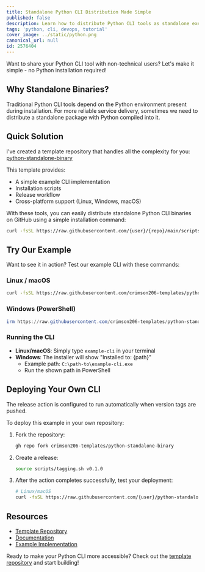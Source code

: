 ```yaml
---
title: Standalone Python CLI Distribution Made Simple
published: false
description: Learn how to distribute Python CLI tools as standalone executables - no Python installation required for end users. A practical template for cross-platform binary distribution.
tags: 'python, cli, devops, tutorial'
cover_image: ../static/python.png
canonical_url: null
id: 2576404
---
```


Want to share your Python CLI tool with non-technical users? Let's make it simple - no Python installation required!

## Why Standalone Binaries?

Traditional Python CLI tools depend on the Python environment present during installation. For more reliable service delivery, sometimes we need to distribute a standalone package with Python compiled into it.

## Quick Solution

I've created a template repository that handles all the complexity for you:
[python-standalone-binary](https://github.com/crimson206-templates/python-standalone-binary)

This template provides:
- A simple example CLI implementation
- Installation scripts
- Release workflow
- Cross-platform support (Linux, Windows, macOS)

With these tools, you can easily distribute standalone Python CLI binaries on GitHub using a simple installation command:

```bash
curl -fsSL https://raw.githubusercontent.com/{user}/{repo}/main/scripts/install.sh | bash
```

## Try Our Example

Want to see it in action? Test our example CLI with these commands:

### Linux / macOS
```bash
curl -fsSL https://raw.githubusercontent.com/crimson206-templates/python-standalone-binary/main/scripts/install.sh | bash
```

### Windows (PowerShell)
```powershell
irm https://raw.githubusercontent.com/crimson206-templates/python-standalone-binary/main/scripts/install.ps1 | iex
```

### Running the CLI

- **Linux/macOS**: Simply type `example-cli` in your terminal
- **Windows**: The installer will show "Installed to: {path}"
  - Example path: `C:\path-to\example-cli.exe`
  - Run the shown path in PowerShell

## Deploying Your Own CLI

The release action is configured to run automatically when version tags are pushed.

To deploy this example in your own repository:

1. Fork the repository:
   ```bash
   gh repo fork crimson206-templates/python-standalone-binary
   ```

2. Create a release:
   ```bash
   source scripts/tagging.sh v0.1.0
   ```

3. After the action completes successfully, test your deployment:
   ```bash
   # Linux/macOS
   curl -fsSL https://raw.githubusercontent.com/{user}/python-standalone-binary/main/scripts/install.sh | bash
   ```

## Resources

- [Template Repository](https://github.com/crimson206-templates/python-standalone-binary)
- [Documentation](https://github.com/crimson206-templates/python-standalone-binary#documentation)
- [Example Implementation](https://github.com/crimson206-templates/python-standalone-binary/tree/main/src/example_cli)

Ready to make your Python CLI more accessible? Check out the [template repository](https://github.com/crimson206-templates/python-standalone-binary) and start building!
